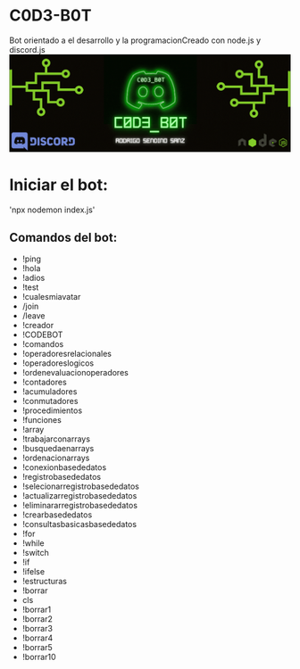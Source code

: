 # C0D3-B0T
 Bot orientado a el desarrollo y la programacionCreado con node.js y discord.js
<img src="https://github.com/RodrigoSendinoSanz/C0D3-B0T/blob/main/img/header.gif" alt="cabecera">

# Iniciar el bot:
 'npx nodemon index.js'

## Comandos del bot:

- !ping
- !hola
- !adios
- !test
- !cualesmiavatar
- /join
- /leave
- !creador
- !CODEBOT
- !comandos
- !operadoresrelacionales
- !operadoreslogicos
- !ordenevaluacionoperadores
- !contadores
- !acumuladores
- !conmutadores
- !procedimientos
- !funciones
- !array
- !trabajarconarrays
- !busquedaenarrays
- !ordenacionarrays
- !conexionbasededatos
- !registrobasededatos
- !selecionarregistrobasededatos
- !actualizarregistrobasededatos
- !eliminararregistrobasededatos
- !crearbasededatos
- !consultasbasicasbasededatos
- !for
- !while
- !switch
- !if
- !ifelse
- !estructuras
- !borrar
- cls
- !borrar1
- !borrar2
- !borrar3
- !borrar4
- !borrar5
- !borrar10
